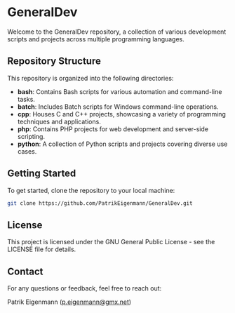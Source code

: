 # GeneralDev

Welcome to the GeneralDev repository, a collection of various development scripts and projects across multiple programming languages.

## Repository Structure

This repository is organized into the following directories:

- **bash**: Contains Bash scripts for various automation and command-line tasks.
- **batch**: Includes Batch scripts for Windows command-line operations.
- **cpp**: Houses C and C++ projects, showcasing a variety of programming techniques and applications.
- **php**: Contains PHP projects for web development and server-side scripting.
- **python**: A collection of Python scripts and projects covering diverse use cases.

## Getting Started

To get started, clone the repository to your local machine:

```sh
git clone https://github.com/PatrikEigenmann/GeneralDev.git
```

## License
This project is licensed under the GNU General Public License - see the LICENSE file for details.

## Contact
For any questions or feedback, feel free to reach out:

Patrik Eigenmann (p.eigenmann@gmx.net)
